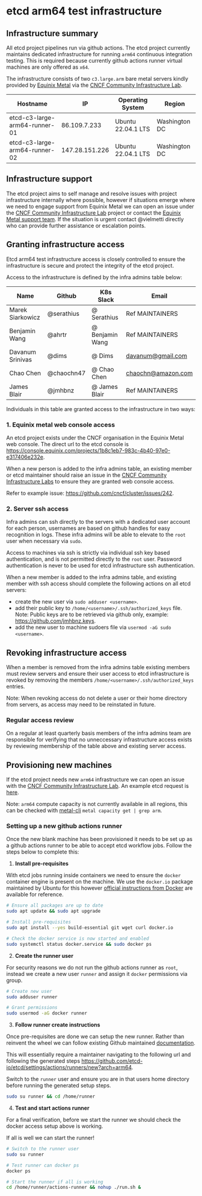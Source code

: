 # etcd arm64 test infrastructure

## Infrastructure summary

All etcd project pipelines run via github actions. The etcd project currently maintains dedicated infrastructure for running `arm64` continuous integration testing. This is required because currently github actions runner virtual machines are only offered as `x64`.

The infrastructure consists of two `c3.large.arm` bare metal servers kindly provided by [Equinix Metal](https://www.equinix.com/) via the [CNCF Community Infrastructure Lab].

| Hostname                      | IP             | Operating System   | Region        |
|-------------------------------|----------------|--------------------|---------------|
| etcd-c3-large-arm64-runner-01 | 86.109.7.233   | Ubuntu 22.04.1 LTS | Washington DC |
| etcd-c3-large-arm64-runner-02 | 147.28.151.226 | Ubuntu 22.04.1 LTS | Washington DC |

## Infrastructure support

The etcd project aims to self manage and resolve issues with project infrastructure internally where possible, however if situations emerge where we need to engage support from Equinix Metal we can open an issue under the [CNCF Community Infrastructure Lab] project or contact the [Equinix Metal support team](https://deploy.equinix.com/support). If the situation is urgent contact @vielmetti directly who can provide further assistance or escalation points.

## Granting infrastructure access

Etcd arm64 test infrastructure access is closely controlled to ensure the infrastructure is secure and protect the integrity of the etcd project.

Access to the infrastructure is defined by the infra admins table below:

| Name                      | Github         | K8s Slack          | Email              |
|---------------------------|----------------|--------------------|--------------------|
| Marek Siarkowicz          | @serathius     | @ Serathius        | Ref MAINTAINERS    |
| Benjamin Wang             | @ahrtr         | @ Benjamin Wang    | Ref MAINTAINERS    |
| Davanum Srinivas          | @dims          | @ Dims             | davanum@gmail.com  |
| Chao Chen                 | @chaochn47     | @ Chao Chen        | chaochn@amazon.com |
| James Blair               | @jmhbnz        | @ James Blair      | Ref MAINTAINERS    |

Individuals in this table are granted access to the infrastructure in two ways:

### 1. Equinix metal web console access

An etcd project exists under the CNCF organisation in the Equinix Metal web console. The direct url to the etcd console is <https://console.equinix.com/projects/1b8c1eb7-983c-4b40-97e0-e317406e232e>.

When a new person is added to the infra admins table, an existing member or etcd maintainer should raise an issue in the [CNCF Community Infrastructure Labs](https://github.com/cncf/cluster/issues) to ensure they are granted web console access.

Refer to example issue: <https://github.com/cncf/cluster/issues/242>.

### 2. Server ssh access

Infra admins can ssh directly to the servers with a dedicated user account for each person, usernames are based on github handles for easy recognition in logs. These infra admins will be able to elevate to the `root` user when necessary via `sudo`.

Access to machines via ssh is strictly via individual ssh key based authentication, and is not permitted directly to the `root` user. Password authentication is never to be used for etcd infrastructure ssh authentication.

When a new member is added to the infra admins table, and existing member with ssh access should complete the following actions on all etcd servers:

- create the new user via `sudo adduser <username>`.
- add their public key to `/home/<username>/.ssh/authorized_keys` file. Note: Public keys are to be retrieved via github only, example: <https://github.com/jmhbnz.keys>.
- add the new user to machine sudoers file via `usermod -aG sudo <username>`.

## Revoking infrastructure access

When a member is removed from the infra admins table existing members must review servers and ensure their user access to etcd infrastructure is revoked by removing the members `/home/<username>/.ssh/authorized_keys` entries.

Note: When revoking access do not delete a user or their home directory from servers, as access may need to be reinstated in future.

### Regular access review

On a regular at least quarterly basis members of the infra admins team are responsible for verifying that no unneccessary infrastructure access exists by reviewing membership of the table above and existing server access.

## Provisioning new machines

If the etcd project needs new `arm64` infrastructure we can open an issue with the [CNCF Community Infrastructure Lab]. An example etcd request is [here](https://github.com/cncf/cluster/issues/227).

Note: `arm64` compute capacity is not currently available in all regions, this can be checked with [metal-cli](https://github.com/equinix/metal-cli) `metal capacity get | grep arm`.

[CNCF Community Infrastructure Lab]: https://github.com/cncf/cluster/issues

### Setting up a new github actions runner

Once the new blank machine has been provisioned it needs to be set up as a github actions runner to be able to accept etcd workflow jobs. Follow the steps below to complete this:

1. **Install pre-requisites**

With etcd jobs running inside containers we need to ensure the `docker` container engine is present on the machine. We use the `docker.io` package maintained by Ubuntu for this however [official instructions from Docker](https://docs.docker.com/engine/install/ubuntu) are available for reference.

```bash
# Ensure all packages are up to date
sudo apt update && sudo apt upgrade

# Install pre-requisites
sudo apt install --yes build-essential git wget curl docker.io

# Check the docker service is now started and enabled
sudo systemctl status docker.service && sudo docker ps
```

2. **Create the runner user**

For security reasons we do not run the github actions runner as `root`, instead we create a new user `runner` and assign it `docker` permissions via group.

```bash
# Create new user
sudo adduser runner

# Grant permissions
sudo usermod -aG docker runner
```

3. **Follow runner create instructions**

Once pre-requisites are done we can setup the new runner. Rather than reinvent the wheel we can follow existing Github maintained [documentation](https://docs.github.com/en/actions/hosting-your-own-runners/managing-self-hosted-runners/adding-self-hosted-runners#adding-a-self-hosted-runner-to-a-repository).

This will essentially require a maintainer navigating to the following url and following the generated steps <https://github.com/etcd-io/etcd/settings/actions/runners/new?arch=arm64>.

Switch to the `runner` user and ensure you are in that users home directory before running the generated setup steps.

```bash
sudo su runner && cd /home/runner
```

4. **Test and start actions runner**

For a final verification, before we start the runner we should check the docker access setup above is working.

If all is well we can start the runner!

```bash
# Switch to the runner user
sudo su runner

# Test runner can docker ps
docker ps

# Start the runner if all is working
cd /home/runner/actions-runner && nohup ./run.sh &
```
